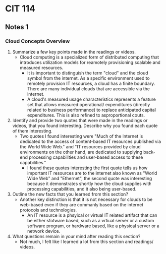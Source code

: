 # CIT 114  
## Notes 1
### Cloud Concepts Overview
1. Summarize a few key points made in the readings or videos.
   - Cloud computing is a specialized form of distributed computing that introduces utilization models for reamotely provisioning scalable and measured resources.
     -  It is important to distinguish the term "cloud" and the cloud symbol from the internet. As a specific environment used to remotely provision IT resources, a cloud has a finite boundary. There are many individual clouds that are accessible via the internet.
       - A cloud's measured usage characteristics represents a feature set that allows measured operational/ expenditures (directly related to business performance) to replace anticipated capital expenditures. This is also refined to asproportional couts.
2. Identify and provide two quotes that were made in the readings or videos, that you found interesting. Describe why you found each quote of them interesting.
   - Two quotes I found interesting were "Much of the Internet is dedicated to the access of content-based IT resources published via the World Wide Web." and "IT resources provided by cloud environments on the other hand, are dedicated to supplying back-end processing capabilities and user-based access to these capabilities."
     - I found these quotes interesting the first quote tells us how important IT resources are to the internet also known as "World Wide Web" and "Ethernet", the second quote was interesting because it demonstrates shortly how the cloud supplies with processing capabilities, and it also being user-based.
3. Outline the new facts that you learned from this section?
   - Another key distinction is that it is not necessary for clouds to be web-based even if they are commanly based on the internet protocols and technologies.
     - An IT resource is a phsyical or virtual IT related artifact that can be either sfotware based, such as a vrtiual server or a custom software program, or hardware based, like a physical server or a network device.
4. What questions remain in your mind after reading this section?
   - Not much, I felt like I learned a lot from this section and readings/ videos.   

